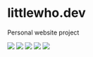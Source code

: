 # littlewho.dev
Personal website project

![]("./screenshot/Screenshot_1.png")
![]("./screenshot/Screenshot_2.png")
![]("./screenshot/Screenshot_3.png")
![]("./screenshot/Screenshot_4.png")
![]("./screenshot/Screenshot_5.png")
